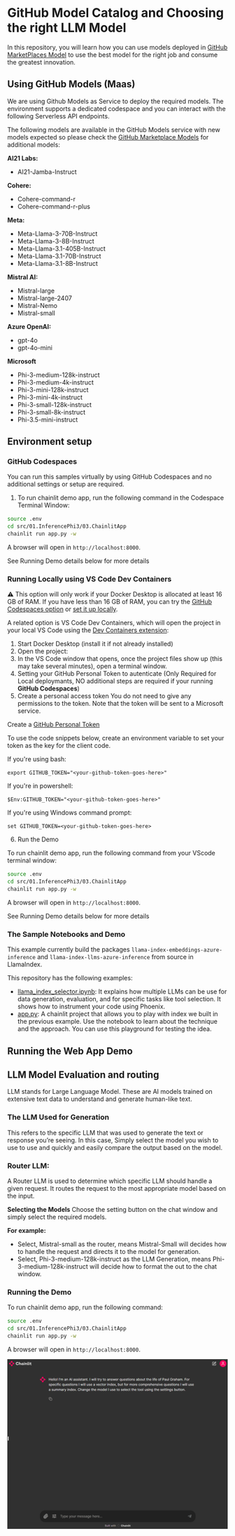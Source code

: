 # GitHub Model Catalog and Choosing the right LLM Model

In this repository, you will learn how you can use models deployed in [GitHub MarketPlaces Model](https://github.com/marketplace/models) to use the best model for the right job and consume the greatest innovation.

## Using GitHub Models (Maas) 

We are using Github Models as Service to deploy the required models. The environment supports a dedicated codespace and you can interact with the following Serverless API endpoints. 

The following models are available in the GitHub Models service with new models expected so please check the [GitHub Marketplace Models](https://github.com/marketplace/models) for additional models:

**AI21 Labs:** 
- AI21-Jamba-Instruct

**Cohere:** 
- Cohere-command-r
- Cohere-command-r-plus

**Meta:** 
- Meta-Llama-3-70B-Instruct
- Meta-Llama-3-8B-Instruct
- Meta-Llama-3.1-405B-Instruct
- Meta-Llama-3.1-70B-Instruct 
- Meta-Llama-3.1-8B-Instruct

**Mistral AI:** 
- Mistral-large 
- Mistral-large-2407 
- Mistral-Nemo
- Mistral-small

**Azure OpenAI:** 
- gpt-4o
- gpt-4o-mini

**Microsoft** 
- Phi-3-medium-128k-instruct 
- Phi-3-medium-4k-instruct 
- Phi-3-mini-128k-instruct 
- Phi-3-mini-4k-instruct
- Phi-3-small-128k-instruct
- Phi-3-small-8k-instruct
- Phi-3.5-mini-instruct

## Environment setup

### GitHub Codespaces

You can run this samples virtually by using GitHub Codespaces and no additional settings or setup are required. 

1. To run chainlit demo app, run the following command in the Codespace Terminal Window:

```bash
source .env
cd src/01.InferencePhi3/03.ChainlitApp
chainlit run app.py -w
```
A browser will open in `http://localhost:8000`.

See Running Demo details below for more details

### Running Locally using VS Code Dev Containers

⚠️ This option will only work if your Docker Desktop is allocated at least 16 GB of RAM. If you have less than 16 GB of RAM, you can try the [GitHub Codespaces option](#github-codespaces) or [set it up locally](#local-environment).

A related option is VS Code Dev Containers, which will open the project in your local VS Code using the [Dev Containers extension](https://marketplace.visualstudio.com/items?itemName=ms-vscode-remote.remote-containers):

1. Start Docker Desktop (install it if not already installed)
2. Open the project:
3. In the VS Code window that opens, once the project files show up (this may take several minutes), open a terminal window.
4. Setting your GitHub Personal Token to autenticate (Only Required for Local deploymants, NO additional steps are required if your running **GitHub Codespaces**)
5.  Create a personal access token
You do not need to give any permissions to the token. Note that the token will be sent to a Microsoft service.

Create a [GitHub Personal Token](https://github.com/settings/tokens)

To use the code snippets below, create an environment variable to set your token as the key for the client code.

If you're using bash:

```
export GITHUB_TOKEN="<your-github-token-goes-here>"
```

If you're in powershell:
```
$Env:GITHUB_TOKEN="<your-github-token-goes-here>"
```

If you're using Windows command prompt:

```
set GITHUB_TOKEN=<your-github-token-goes-here>
```
6. Run the Demo 

To run chainlit demo app, run the following command from your VScode terminal window:

```bash
source .env
cd src/01.InferencePhi3/03.ChainlitApp
chainlit run app.py -w
```
A browser will open in `http://localhost:8000`.

See Running Demo details below for more details

### The Sample Notebooks and Demo
This example currently build the packages `llama-index-embeddings-azure-inference` and `llama-index-llms-azure-inference` from source in LlamaIndex.

This repository has the following examples:

* [llama_index_selector.ipynb](llama_index_selector_gh_models.ipynb): It explains how multiple LLMs can be use for data generation, evaluation, and for specific tasks like tool selection. It shows how to instrument your code using Phoenix.
* [app.py](app.py): A chainlit project that allows you to play with index we built in the previous example. Use the notebook to learn about the technique and the approach. You can use this playground for testing the idea.

## Running the Web App Demo 

## LLM Model Evaluation and routing

LLM stands for Large Language Model. These are AI models trained on extensive text data to understand and generate human-like text.

### The LLM Used for Generation
This refers to the specific LLM that was used to generate the text or response you’re seeing. In this case, Simply select the model you wish to use to use and quickly and easily compare the output based on the model.

### Router LLM:
A Router LLM is used to determine which specific LLM should handle a given request. It routes the request to the most appropriate model based on the input.

**Selecting the Models**
Choose the setting button on the chat window and simply select the required models.

**For example:** 
- Select, Mistral-small as the router, means Mistral-Small will decides how to handle the request and directs it to the model for generation.
- Select, Phi-3-medium-128k-instruct  as the LLM Generation, means Phi-3-medium-128k-instruct will decide how to format the out to the chat window.

### Running the Demo
To run chainlit demo app, run the following command:

```bash
source .env
cd src/01.InferencePhi3/03.ChainlitApp
chainlit run app.py -w
```

A browser will open in `http://localhost:8000`.

![](docs/chainlit.gif)
